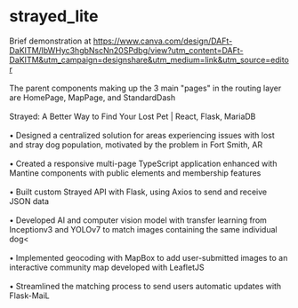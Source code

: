 # strayed_lite

Brief demonstration at https://www.canva.com/design/DAFt-DaKITM/lbWHyc3hgbNscNn20SPdbg/view?utm_content=DAFt-DaKITM&utm_campaign=designshare&utm_medium=link&utm_source=editor
 <br></br>
 The parent components making up the 3 main "pages" in the routing layer are HomePage, MapPage, and StandardDash<br></br>
 Strayed: A Better Way to Find Your Lost Pet | React, Flask, MariaDB
 <br></br>
 • Designed a centralized solution for areas experiencing issues with lost and stray dog population, motivated by the
 problem in Fort Smith, AR<br></br>
 • Created a responsive multi-page TypeScript application enhanced with Mantine components with public elements
 and membership features<br></br>
 • Built custom Strayed API with Flask, using Axios to send and receive JSON data<br></br>
 • Developed AI and computer vision model with transfer learning from Inceptionv3 and YOLOv7 to match images
 containing the same individual dog<<br></br>
 • Implemented geocoding with MapBox to add user-submitted images to an interactive community map developed
 with LeafletJS<br></br>
 • Streamlined the matching process to send users automatic updates with Flask-MaiL
